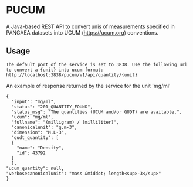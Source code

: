# PUCUM
A Java-based REST API to convert unis of measurements specified in PANGAEA datasets into UCUM (https://ucum.org) conventions.

## Usage
```
The default port of the service is set to 3838. Use the following url to convert a {unit} into ucum format:
http://localhost:3838/pucum/v1/api/quantity/{unit}
```
An example of response returned by the service for the unit 'mg/ml'
```
{
  "input": "mg/ml",
  "status": "201_QUANTITY_FOUND",
  "status_msg": "The quantities (UCUM and/or QUDT) are available.",
  "ucum": "mg/ml",
  "fullname": "(milligram) / (milliliter)",
  "canonicalunit": "g.m-3",
  "dimension": "M.L-3",
  "qudt_quantity": [
  {
    "name": "Density",
    "id": 43792
  }
  ],
"ucum_quantity": null,
"verbosecanonicalunit": "mass &middot; length<sup>-3</sup>"
}
```
